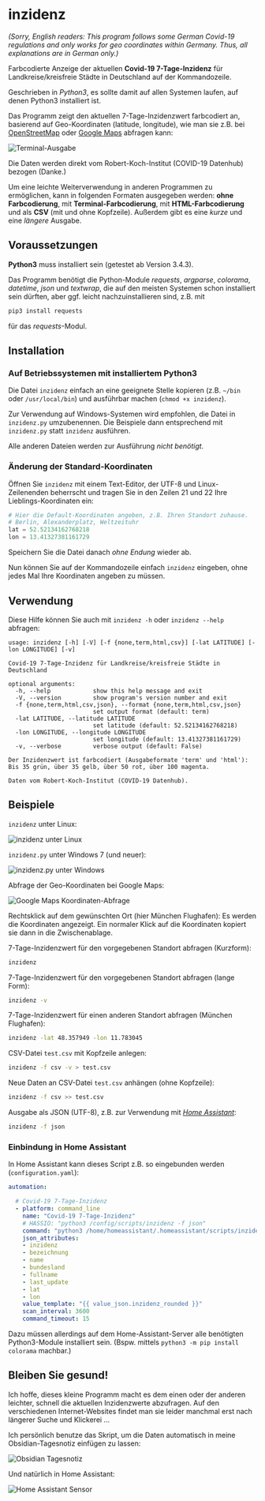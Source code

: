 # inzidenz

*(Sorry, English readers: This program follows some German Covid-19 regulations and only works for geo coordinates within Germany. Thus, all explanations are in German only.)*

Farbcodierte Anzeige der aktuellen **Covid-19 7-Tage-Inzidenz** für Landkreise/kreisfreie Städte in Deutschland auf der Kommandozeile.

Geschrieben in *Python3*, es sollte damit auf allen Systemen laufen, auf denen Python3 installiert ist.

Das Programm zeigt den aktuellen 7-Tage-Inzidenzwert farbcodiert an, basierend auf Geo-Koordinaten (latitude, longitude), wie man sie z.B. bei [OpenStreetMap](https://www.openstreetmap.org/search?query=52.52134162768218%2C13.41327381161729#map=19/52.52134/13.41327) oder [Google Maps](https://www.google.com/maps/place/52%C2%B031'16.8%22N+13%C2%B024'47.8%22E/@52.5213416,13.4110851,17z/data=!3m1!4b1!4m5!3m4!1s0x0:0x0!8m2!3d52.5213416!4d13.4132738) abfragen kann:

![Terminal-Ausgabe](images/inzidenz.png)

Die Daten werden direkt vom Robert-Koch-Institut (COVID-19 Datenhub) bezogen (Danke.)

Um eine leichte Weiterverwendung in anderen Programmen zu ermöglichen, kann in folgenden Formaten ausgegeben werden: **ohne Farbcodierung**, mit **Terminal-Farbcodierung**, mit **HTML-Farbcodierung** und als **CSV** (mit und ohne Kopfzeile). Außerdem gibt es eine _kurze_ und eine _längere_ Ausgabe.

## Voraussetzungen

**Python3** muss installiert sein (getestet ab Version 3.4.3).

Das Programm benötigt die Python-Module _requests_, _argparse_, _colorama_, _datetime_, _json_ und _textwrap_, die auf den meisten Systemen schon installiert sein dürften, aber ggf. leicht nachzuinstallieren sind, z.B. mit

```bash
pip3 install requests
```

für das _requests_-Modul.

## Installation

### Auf Betriebssystemen mit installiertem Python3

Die Datei `inzidenz` einfach an eine geeignete Stelle kopieren (z.B. `~/bin` oder `/usr/local/bin`) und ausführbar machen (`chmod +x inzidenz`).

Zur Verwendung auf Windows-Systemen wird empfohlen, die Datei in `inzidenz.py` umzubenennen. Die Beispiele dann entsprechend mit `inzidenz.py` statt `inzidenz` ausführen.

Alle anderen Dateien werden zur Ausführung _nicht benötigt_.

### Änderung der Standard-Koordinaten

Öffnen Sie `inzidenz` mit einem Text-Editor, der UTF-8 und Linux-Zeilenenden beherrscht und tragen Sie in den Zeilen 21 und 22 Ihre Lieblings-Koordinaten ein:

```python
# Hier die Default-Koordinaten angeben, z.B. Ihren Standort zuhause.
# Berlin, Alexanderplatz, Weltzeituhr
lat = 52.52134162768218
lon = 13.41327381161729
```

Speichern Sie die Datei danach _ohne Endung_ wieder ab.

Nun können Sie auf der Kommandozeile einfach `inzidenz` eingeben, ohne jedes Mal Ihre Koordinaten angeben zu müssen.

## Verwendung

Diese Hilfe können Sie auch mit `inzidenz -h` oder `inzidenz --help` abfragen:

```text
usage: inzidenz [-h] [-V] [-f {none,term,html,csv}] [-lat LATITUDE] [-lon LONGITUDE] [-v]

Covid-19 7-Tage-Inzidenz für Landkreise/kreisfreie Städte in Deutschland

optional arguments:
  -h, --help            show this help message and exit
  -V, --version         show program's version number and exit
  -f {none,term,html,csv,json}, --format {none,term,html,csv,json}
                        set output format (default: term)
  -lat LATITUDE, --latitude LATITUDE
                        set latitude (default: 52.52134162768218)
  -lon LONGITUDE, --longitude LONGITUDE
                        set longitude (default: 13.41327381161729)
  -v, --verbose         verbose output (default: False)

Der Inzidenzwert ist farbcodiert (Ausgabeformate 'term' und 'html'):
Bis 35 grün, über 35 gelb, über 50 rot, über 100 magenta.

Daten vom Robert-Koch-Institut (COVID-19 Datenhub).
```

## Beispiele

`inzidenz` unter Linux:

![inzidenz unter Linux](images/inzidenz-help.png)

`inzidenz.py` unter Windows 7 (und neuer):

![inzidenz.py unter Windows](images/inzidenz-help-windows7.png)

Abfrage der Geo-Koordinaten bei Google Maps:

![Google Maps Koordinaten-Abfrage](images/google-maps-location.png)

Rechtsklick auf dem gewünschten Ort (hier München Flughafen): Es werden die Koordinaten angezeigt. Ein normaler Klick auf die Koordinaten kopiert sie dann in die Zwischenablage.

7-Tage-Inzidenzwert für den vorgegebenen Standort abfragen (Kurzform):

```bash
inzidenz
```

7-Tage-Inzidenzwert für den vorgegebenen Standort abfragen (lange Form):

```bash
inzidenz -v
```

7-Tage-Inzidenzwert für einen anderen Standort abfragen (München Flughafen):

```bash
inzidenz -lat 48.357949 -lon 11.783045
```

CSV-Datei `test.csv` mit Kopfzeile anlegen:

```bash
inzidenz -f csv -v > test.csv
```

Neue Daten an CSV-Datei `test.csv` anhängen (ohne Kopfzeile):

```bash
inzidenz -f csv >> test.csv
```

Ausgabe als JSON (UTF-8), z.B. zur Verwendung mit _[Home Assistant](https://www.home-assistant.io/)_:

```bash
inzidenz -f json
```

### Einbindung in Home Assistant

In Home Assistant kann dieses Script z.B. so eingebunden werden (`configuration.yaml`):

```yaml
automation:

  # Covid-19 7-Tage-Inzidenz
  - platform: command_line
    name: "Covid-19 7-Tage-Inzidenz"
    # HASSIO: "python3 /config/scripts/inzidenz -f json"
    command: "python3 /home/homeassistant/.homeassistant/scripts/inzidenz -f json"
    json_attributes:
    - inzidenz
    - bezeichnung
    - name
    - bundesland
    - fullname
    - last_update
    - lat
    - lon
    value_template: "{{ value_json.inzidenz_rounded }}"
    scan_interval: 3600
    command_timeout: 15
```

Dazu müssen allerdings auf dem Home-Assistant-Server alle benötigten Python3-Module installiert sein. (Bspw. mittels `python3 -m pip install colorama` machbar.)

## Bleiben Sie gesund!

Ich hoffe, dieses kleine Programm macht es dem einen oder der anderen leichter, schnell die aktuellen Inzidenzwerte abzufragen. Auf den verschiedenen Internet-Websites findet man sie leider manchmal erst nach längerer Suche und Klickerei …

Ich persönlich benutze das Skript, um die Daten automatisch in meine Obsidian-Tagesnotiz einfügen zu lassen:

![Obsidian Tagesnotiz](images/obsidian-daily-note.png)

Und natürlich in Home Assistant:

![Home Assistant Sensor](images/homeassistant-sensor.png)
